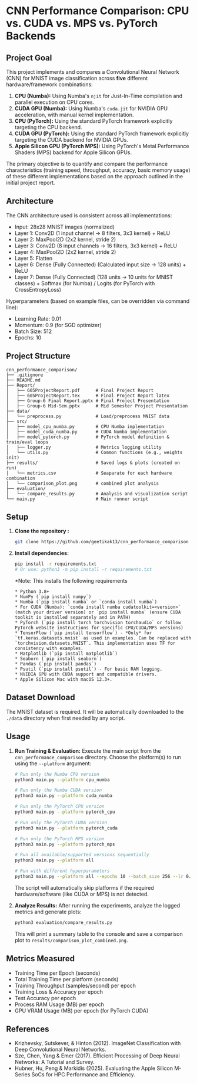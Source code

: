 # CNN Performance Comparison: CPU vs. CUDA vs. MPS vs. PyTorch Backends

## Project Goal

This project implements and compares a Convolutional Neural Network (CNN) for MNIST image classification across **five** different hardware/framework combinations:
1.  **CPU (Numba):** Using Numba's `njit` for Just-In-Time compilation and parallel execution on CPU cores.
2.  **CUDA GPU (Numba):** Using Numba's `cuda.jit` for NVIDIA GPU acceleration, with manual kernel implementation.
3.  **CPU (PyTorch):** Using the standard PyTorch framework explicitly targeting the CPU backend.
4.  **CUDA GPU (PyTorch):** Using the standard PyTorch framework explicitly targeting the CUDA backend for NVIDIA GPUs.
5.  **Apple Silicon GPU (PyTorch MPS):** Using PyTorch's Metal Performance Shaders (MPS) backend for Apple Silicon GPUs.

The primary objective is to quantify and compare the performance characteristics (training speed, throughput, accuracy, basic memory usage) of these different implementations based on the approach outlined in the initial project report.

## Architecture

The CNN architecture used is consistent across all implementations:
* Input: 28x28 MNIST images (normalized)
* Layer 1: Conv2D (1 input channel -> 8 filters, 3x3 kernel) + ReLU
* Layer 2: MaxPool2D (2x2 kernel, stride 2)
* Layer 3: Conv2D (8 input channels -> 16 filters, 3x3 kernel) + ReLU
* Layer 4: MaxPool2D (2x2 kernel, stride 2)
* Layer 5: Flatten
* Layer 6: Dense (Fully Connected) (Calculated input size -> 128 units) + ReLU
* Layer 7: Dense (Fully Connected) (128 units -> 10 units for MNIST classes) + Softmax (for Numba) / Logits (for PyTorch with CrossEntropyLoss)

Hyperparameters (based on example files, can be overridden via command line):
* Learning Rate: 0.01
* Momentum: 0.9 (for SGD optimizer)
* Batch Size: 512
* Epochs: 10

## Project Structure
```
cnn_performance_comparison/
├── .gitignore
├── README.md
├── Report/
│   ├── 605ProjectReport.pdf      # Final Project Report
│   ├── 605ProjectReport.tex      # Final Project Report latex
│   ├── Group-6 Final Report.pptx # Final Project Presentation 
│   ├── Group-6 Mid-Sem.pptx      # Mid Semester Project Presentation
├── data/
│   └── preprocess.py             # Load/preprocess MNIST data
├── src/
│   ├── model_cpu_numba.py        # CPU Numba implementation
│   ├── model_cuda_numba.py       # CUDA Numba implementation
│   ├── model_pytorch.py          # PyTorch model definition & train/eval loops
│   ├── logger.py                 # Metrics logging utility
│   └── utils.py                  # Common functions (e.g., weights init)
├── results/                      # Saved logs & plots (created on run)
│   └── metrics.csv               # Seaparate for each hardware combination
│   └── comparison_plot.png       # combined plot analysis
├── evaluation/
│   └── compare_results.py        # Analysis and visualization script
└── main.py                       # Main runner script
```

## Setup

1.  **Clone the repository :**
    ```bash
    git clone https://github.com/geetikak13/cnn_performance_comparison
    ```

2.  **Install dependencies:**
    ```bash
    pip install -r requirements.txt
    # Or use: python3 -m pip install -r requirements.txt
    ```
    *Note: This installs the following requirements

        * Python 3.8+
        * NumPy (`pip install numpy`)
        * Numba (`pip install numba` or `conda install numba`)
        * For CUDA (Numba): `conda install numba cudatoolkit=<version>` (match your driver version) or `pip install numba` (ensure CUDA toolkit is installed separately and in PATH)
        * PyTorch (`pip install torch torchvision torchaudio` or follow PyTorch website instructions for specific CPU/CUDA/MPS versions)
        * TensorFlow (`pip install tensorflow`) - *Only* for `tf.keras.datasets.mnist` as used in examples. Can be replaced with `torchvision.datasets.MNIST`. This implementation uses TF for consistency with examples.
        * Matplotlib (`pip install matplotlib`)
        * Seaborn (`pip install seaborn`)
        * Pandas (`pip install pandas`)
        * Psutil (`pip install psutil`) - For basic RAM logging.
        * NVIDIA GPU with CUDA support and compatible drivers.
        * Apple Silicon Mac with macOS 12.3+.

## Dataset Download

The MNIST dataset is required. It will be automatically downloaded to the `./data` directory when first needed by any script.

## Usage

1.  **Run Training & Evaluation:**
    Execute the main script from the `cnn_performance_comparison` directory. Choose the platform(s) to run using the `--platform` argument:
    ```bash
    # Run only the Numba CPU version
    python3 main.py --platform cpu_numba

    # Run only the Numba CUDA version
    python3 main.py --platform cuda_numba

    # Run only the PyTorch CPU version
    python3 main.py --platform pytorch_cpu

    # Run only the PyTorch CUDA version
    python3 main.py --platform pytorch_cuda

    # Run only the PyTorch MPS version
    python3 main.py --platform pytorch_mps

    # Run all available/supported versions sequentially
    python3 main.py --platform all

    # Run with different hyperparameters
    python3 main.py --platform all --epochs 10 --batch_size 256 --lr 0.005
    ```
    The script will automatically skip platforms if the required hardware/software (like CUDA or MPS) is not detected.
    
2.  **Analyze Results:**
    After running the experiments, analyze the logged metrics and generate plots:
    ```bash
    python3 evaluation/compare_results.py
    ```
    This will print a summary table to the console and save a comparison plot to `results/comparison_plot_combined.png`.

## Metrics Measured

* Training Time per Epoch (seconds)
* Total Training Time per platform (seconds)
* Training Throughput (samples/second) per epoch
* Training Loss & Accuracy per epoch
* Test Accuracy per epoch
* Process RAM Usage (MB) per epoch
* GPU VRAM Usage (MB) per epoch (for PyTorch CUDA)

## References

* Krizhevsky, Sutskever, & Hinton (2012). ImageNet Classification with Deep Convolutional Neural Networks.
* Sze, Chen, Yang & Emer (2017). Efficient Processing of Deep Neural Networks: A Tutorial and Survey.
* Hubner, Hu, Peng & Markidis (2025). Evaluating the Apple Silicon M-Series SoCs for HPC Performance and Efficiency.
